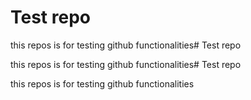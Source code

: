 # Test repo

this repos is for testing github functionalities# Test repo

this repos is for testing github functionalities# Test repo

this repos is for testing github functionalities
